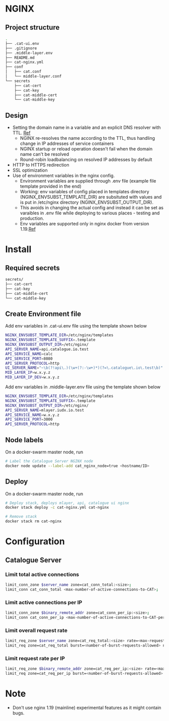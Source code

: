 # NGINX
## Project structure
```sh
.
├── .cat-ui.env
├── .gitignore
├── .middle-layer.env
├── README.md
├── cat-nginx.yml
├── conf
│   ├── cat.conf
│   └── middle-layer.conf
└── secrets
    ├── cat-cert
    ├── cat-key
    ├── cat-middle-cert
    └── cat-middle-key

```

## Design
* Setting the domain name in a variable and an explicit DNS resolver with TTL. [Ref](https://www.nginx.com/blog/dns-service-discovery-nginx-plus/#Methods-for-Service-Discovery-with-DNS-for-NGINX-and-NGINX%C2%A0Plus)
    * NGINX re-resolves the name according to the TTL, thus handling change in IP addresses of service containers
    * NGINX startup or reload operation doesn't fail when the domain name can't be resolved
    * Round-robin loadbalancing on resolved IP addresses by default
* HTTP to HTTPS redirection
* SSL optimization
* Use of environment variables in the nginx config. 
    * Environment variables are supplied through .env file (example file
      template provided in the end)
    * Working: env variables of config  placed in  templates directory (NGINX_ENVSUBST_TEMPLATE_DIR) are subsituted with 
      values and is put in /etc/nginx directory (NGINX_ENVSUBST_OUTPUT_DIR).
    * This avoids in changing the actual config and instead it can be set as varaibles in .env file
       while deploying to various places - testing and production.
    * Env variables are supported only in  nginx docker from version 1.19.[Ref](https://hub.docker.com/_/nginx)

# Install

## Required secrets
```sh
secrets/
├── cat-cert
├── cat-key
├── cat-middle-cert
└── cat-middle-key
```
## Create Environment file
Add env variables in .cat-ui.env file using the template shown below

```sh
NGINX_ENVSUBST_TEMPLATE_DIR=/etc/nginx/templates
NGINX_ENVSUBST_TEMPLATE_SUFFIX=.template
NGINX_ENVSUBST_OUTPUT_DIR=/etc/nginx/
API_SERVER_NAME=api.catalogue.io.test
API_SERVICE_NAME=calc
API_SERVICE_PORT=8080
API_SERVER_PROTOCOL=http
UI_SERVER_NAME="~\b(?!api\.)(\w+(?:-\w+)*)(?=\.catalogue\.io\.test\b)" catalogue.iudx.io.test
MID_LAYER_IP=w.x.y.z
MID_LAYER_IP_DEV=w.x.y.z
```
Add env variables in .middle-layer.env file using the template shown below

```sh
NGINX_ENVSUBST_TEMPLATE_DIR=/etc/nginx/templates
NGINX_ENVSUBST_TEMPLATE_SUFFIX=.template
NGINX_ENVSUBST_OUTPUT_DIR=/etc/nginx/
API_SERVER_NAME=mlayer.iudx.io.test
API_SERVICE_NAME=w.x.y.z
API_SERVICE_PORT=3000
API_SERVER_PROTOCOL=http
```
## Node labels
On a docker-swarm master node, run
```sh
# Label the Catalogue Server NGINX node
docker node update --label-add cat_nginx_node=true <hostname/ID>
```

## Deploy
On a docker-swarm master node, run
```sh
# Deploy stack, deploys mlayer, api, catalogue ui nginx
docker stack deploy -c cat-nginx.yml cat-nginx

# Remove stack
docker stack rm cat-nginx
```

# Configuration
## Catalogue Server
### Limit total active connections
```sh
limit_conn_zone $server_name zone=cat_conn_total:<size>;
limit_conn cat_conn_total <max-number-of-active-connections-to-CAT>;
```
### Limit active connections per IP
```sh
limit_conn_zone $binary_remote_addr zone=cat_conn_per_ip:<size>;
limit_conn cat_conn_per_ip <max-number-of-active-connections-to-CAT-per-IP>;
```
### Limit overall request rate
```sh
limit_req_zone $server_name zone=cat_req_total:<size> rate=<max-request-rate-to-CAT>;
limit_req zone=cat_req_total burst=<number-of-burst-requests-allowed> nodelay;
```
### Limit request rate per IP
```sh
limit_req_zone $binary_remote_addr zone=cat_req_per_ip:<size> rate=<max-request-rate-to-CAT-per-IP>r/s;
limit_req zone=cat_req_per_ip burst=<number-of-burst-requests-allowed> nodelay;
```


# Note 
  * Don't use nginx 1.19 (mainline) experimental features as it might contain bugs.
